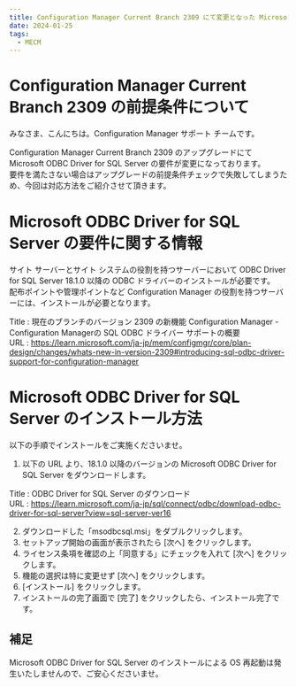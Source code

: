 ```yaml
---
title: Configuration Manager Current Branch 2309 にて変更となった Microsoft ODBC Driver for SQL Server の要件のご紹介
date: 2024-01-25
tags:
  - MECM
---
```


# Configuration Manager Current Branch 2309 の前提条件について  

みなさま、こんにちは。Configuration Manager サポート チームです。  

Configuration Manager Current Branch 2309 のアップグレードにて Microsoft ODBC Driver for SQL Server の要件が変更になっております。  
要件を満たさない場合はアップグレードの前提条件チェックで失敗してしまうため、今回は対応方法をご紹介させて頂きます。  

# Microsoft ODBC Driver for SQL Server の要件に関する情報  
サイト サーバーとサイト システムの役割を持つサーバーにおいて ODBC Driver for SQL Server 18.1.0 以降の ODBC ドライバーのインストールが必要です。  
配布ポイントや管理ポイントなど Configuration Manager の役割を持つサーバーには、インストールが必要となります。  

Title : 現在のブランチのバージョン 2309 の新機能 Configuration Manager - Configuration Managerの SQL ODBC ドライバー サポートの概要  
URL : https://learn.microsoft.com/ja-jp/mem/configmgr/core/plan-design/changes/whats-new-in-version-2309#introducing-sql-odbc-driver-support-for-configuration-manager  


# Microsoft ODBC Driver for SQL Server のインストール方法  
以下の手順でインストールをご実施くださいませ。  

1. 以下の URL より、18.1.0 以降のバージョンの Microsoft ODBC Driver for SQL Server をダウンロードします。  

Title : ODBC Driver for SQL Server のダウンロード  
URL : https://learn.microsoft.com/ja-jp/sql/connect/odbc/download-odbc-driver-for-sql-server?view=sql-server-ver16  
 
2. ダウンロードした「msodbcsql.msi」をダブルクリックします。  
3. セットアップ開始の画面が表示されたら [次へ] をクリックします。  
4. ライセンス条項を確認の上「同意する」にチェックを入れて [次へ] をクリックします。  
5. 機能の選択は特に変更せず [次へ] をクリックします。  
6. [インストール] をクリックします。  
7. インストールの完了画面で [完了] をクリックしたら、インストール完了です。  

## 補足  
Microsoft ODBC Driver for SQL Server のインストールによる OS 再起動は発生いたしませんので、ご安心くださいませ。  